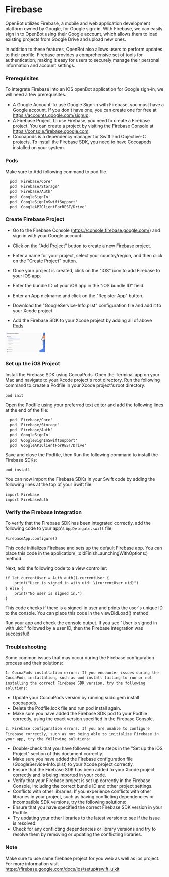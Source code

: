 
# Firebase

OpenBot utilizes Firebase, a mobile and web application development platform owned by Google, for Google sign-in. With Firebase, we can easily sign in to OpenBot using their Google account, which allows them to load existing projects from Google Drive and upload new ones.

In addition to these features, OpenBot also allows users to perform updates to their profile. Firebase provides a comprehensive set of tools for authentication, making it easy for users to securely manage their personal information and account settings.

### Prerequisites

To integrate Firebase into an iOS openBot application for Google sign-in, we will need a few prerequisites.

- A Google Account To use Google Sign-in with Firebase, you must have a Google account. If you don't have one, you can create one for free at https://accounts.google.com/signup.
- A Firebase Project To use Firebase, you need to create a Firebase project. You can create a project by visiting the Firebase Console at https://console.firebase.google.com.
- Cocoapods is a dependency manager for Swift and Objective-C projects. To install the Firebase SDK, you need to have Cocoapods installed on your system.

### Pods

Make sure to Add following command to pod file.
```
  pod 'Firebase/Core'
  pod 'Firebase/Storage'
  pod 'Firebase/Auth'
  pod 'GoogleSignIn'
  pod 'GoogleSignInSwiftSupport'
  pod 'GoogleAPIClientForREST/Drive' 
  ```

### Create Firebase Project

- Go to the Firebase Console (https://console.firebase.google.com/) and sign in with your Google account.

- Click on the "Add Project" button to create a new Firebase project.

- Enter a name for your project, select your country/region, and then click on the "Create Project" button.

- Once your project is created, click on the "iOS" icon to add Firebase to your iOS app.

- Enter the bundle ID of your iOS app in the "iOS bundle ID" field.

- Enter an App nickname and click on the "Register App" button.

- Download the "GoogleService-Info.plist" configuration file and add it to your    Xcode project.

- Add the Firebase SDK to your Xcode project by adding all of above [Pods](#Pods).

<p align="left">
<img src="../../../../docs/images/ios_firebase_registration.png" alt="firebase" width="25%" />
</p>

### Set up the iOS Project

Install the Firebase SDK using CocoaPods. Open the Terminal app on your Mac and navigate to your Xcode project's root directory. Run the following command to create a Podfile in your Xcode project's root directory:
```
pod init
```
Open the Podfile using your preferred text editor and add the following lines at the end of the file:
```
  pod 'Firebase/Core'
  pod 'Firebase/Storage'
  pod 'Firebase/Auth'
  pod 'GoogleSignIn'
  pod 'GoogleSignInSwiftSupport'
  pod 'GoogleAPIClientForREST/Drive' 
  ```
Save and close the Podfile, then Run the following command to install the Firebase SDKs:
  ```
  pod install
```
You can now import the Firebase SDKs in your Swift code by adding the following lines at the top of your Swift file:
```
import Firebase
import FirebaseAuth
```

### Verify the Firebase Integration
To verify that the Firebase SDK has been integrated correctly, add the following code to your app's `AppDelegate.swift` file:
```
FirebaseApp.configure()
```
This code initializes Firebase and sets up the default Firebase app. You can place this code in the application(_:didFinishLaunchingWithOptions:) method.

Next, add the following code to a view controller:
```
if let currentUser = Auth.auth().currentUser {
    print("User is signed in with uid: \(currentUser.uid)")
} else {
    print("No user is signed in.")
}
```
This code checks if there is a signed-in user and prints the user's unique ID to the console. You can place this code in the viewDidLoad() method.

Run your app and check the console output. If you see "User is signed in with uid: " followed by a user ID, then the Firebase integration was successful!

### Troubleshooting

Some common issues that may occur during the Firebase configuration process and their solutions:

```shell
1. CocoaPods installation errors: If you encounter issues during the CocoaPods installation, such as pod install failing to run or not installing the correct Firebase SDK version, try the following solutions:
```
- Update your CocoaPods version by running sudo gem install cocoapods.
- Delete the Podfile.lock file and run pod install again.
- Make sure you have added the Firebase SDK pod to your Podfile correctly, using the exact version specified in the Firebase Console.

```shell
2. Firebase configuration errors: If you are unable to configure Firebase correctly, such as not being able to initialize Firebase in your app, try the following solutions:
```

- Double-check that you have followed all the steps in the "Set up the iOS Project" section of this document correctly.
- Make sure you have added the Firebase configuration file (GoogleService-Info.plist) to your Xcode project correctly.
- Ensure that the Firebase SDK has been added to your Xcode project correctly and is being imported in your code.
- Verify that your Firebase project is set up correctly in the Firebase Console, including the correct bundle ID and other project settings.
- Conflicts with other libraries: If you experience conflicts with other libraries in your project, such as having conflicting dependencies or incompatible SDK versions, try the following solutions:
- Ensure that you have specified the correct Firebase SDK version in your Podfile.
- Try updating your other libraries to the latest version to see if the issue is   resolved.
- Check for any conflicting dependencies or library versions and try to resolve them by removing or updating the conflicting libraries.

### Note

Make sure to use same firebase project for you web as well as ios project.
For more information visit https://firebase.google.com/docs/ios/setup#swift_uikit
